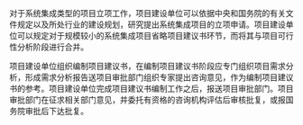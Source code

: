 
对于系统集成类型的项目立项工作，项目建设单位可以依据中央和国务院的有关文件规定以及所处行业的建设规划，研究提出系统集成项目的立项申请。项目建设单位可以规定对于规模较小的系统集成项目省略项目建议书环节，而将其与项目可行性分析阶段进行合并。

项目建设单位组织编制项目建议书，在编制项目建议书阶段应专门组织项目需求分析，形成需求分析报告送项目审批部门组织专家提出咨询意见，作为编制项目建议书的参考。项目建设单位完成项目建议书编制工作之后，报送项目审批部门。项目审批部门在征求相关部门意见，并委托有资格的咨询机构评估后审核批复，或报国务院审批后下达批复。
